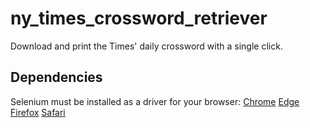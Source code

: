 # ny_times_crossword_retriever
Download and print the Times' daily crossword with a single click. 

## Dependencies
Selenium must be installed as a driver for your browser:
[Chrome](https://sites.google.com/a/chromium.org/chromedriver/downloads)
[Edge](https://developer.microsoft.com/en-us/microsoft-edge/tools/webdriver/)
[Firefox](https://github.com/mozilla/geckodriver/releases)
[Safari](https://webkit.org/blog/6900/webdriver-support-in-safari-10/)
